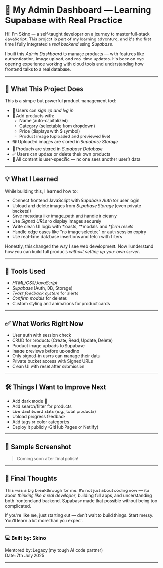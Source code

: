 # 🧠 My Admin Dashboard — Learning Supabase with Real Practice

Hi! I'm Skino — a self-taught developer on a journey to master full-stack JavaScript. This project is part of my learning adventure, and it's the first time I fully integrated a *real backend* using *Supabase*.

I built this *Admin Dashboard* to manage products — with features like authentication, image upload, and real-time updates. It's been an eye-opening experience working with cloud tools and understanding how frontend talks to a real database.

---

## 🚀 What This Project Does

This is a simple but powerful product management tool:

- 👤 Users can *sign up and log in*
- 🛒 Add products with:
  - Name (auto-capitalized)
  - Category (selectable from dropdown)
  - Price (displays with $ symbol)
  - Product image (uploaded and previewed live)
- 🖼 Uploaded images are stored in *Supabase Storage*
- 🧾 Products are stored in *Supabase Database*
- ✅ Users can update or delete their own products
- 🔐 All content is user-specific — no one sees another user’s data

---

## 💡 What I Learned

While building this, I learned how to:

- Connect frontend JavaScript with *Supabase Auth* for user login
- Upload and delete images from *Supabase Storage* (even private buckets!)
- Save metadata like image_path and handle it cleanly
- Use *Signed URLs* to display images securely
- Write clean UI logic with *toasts, **modals, and **form resets*
- Handle edge cases like "no image selected" or auth session expiry
- Use real-time database insertions and fetch with filters

Honestly, this changed the way I see web development. Now I understand how you can build full products *without setting up your own server*.

---

## 🔧 Tools Used

- *HTML/CSS/JavaScript*
- *Supabase* (Auth, DB, Storage)
- *Toast feedback system* for alerts
- *Confirm modals* for deletes
- Custom styling and animations for product cards

---

## ✅ What Works Right Now

- User auth with session check
- CRUD for products (Create, Read, Update, Delete)
- Product image uploads to Supabase
- Image previews before uploading
- Only signed-in users can manage their data
- Private bucket access with Signed URLs
- Clean UI with reset after submission

---

## 🛠 Things I Want to Improve Next

- Add dark mode 🌙
- Add search/filter for products
- Live dashboard stats (e.g., total products)
- Upload progress feedback
- Add tags or color categories
- Deploy it publicly (GitHub Pages or Netlify)

---

## 📸 Sample Screenshot

> Coming soon after final polish!

---

## 🧠 Final Thoughts

This was a big breakthrough for me. It’s not just about coding now — it’s about *thinking like a real developer*, building full apps, and understanding both frontend and backend. Supabase made that possible without being too complicated.

If you’re like me, just starting out — don’t wait to build things. Start messy. You’ll learn a lot more than you expect.

---

### 💻 Built by: Skino  
Mentored by: Legacy (my tough AI code partner)  
Date: 7th July 2025

---

